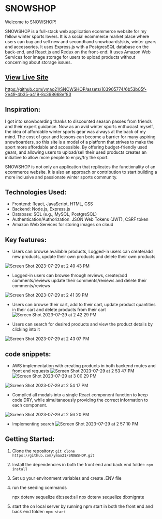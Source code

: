# SNOWSHOP

Welcome to SNOWSHOP! 

SNOWSHOP is a full-stack web application ecommerce website for my fellow winter sports lovers. It is a social ecommerce market place where users can buy and sell new and secondhand snowboards/skis, winter gears and accessories. It uses Express.js with a PostgresSQL database on the back-end, and React.js and Redux on the front-end. It uses Amazon Web Services foor image storage for users to upload products without concerning about storage issues. 

## [View Live Site](https://snow-shop.onrender.com/)


https://github.com/ymao21/SNOWSHOP/assets/103905774/6b53b05f-2e49-4b35-a419-8c398668ef83

## Inspiration:
I got into snowboarding thanks to discounted season passes from friends and their expert guidance. Now as an avid winter sports enthusiast myself, the idea of affordable winter sports gear was always at the back of my mind. The cost of gear and lessons can become a barrier for many aspiring snowboarders, so this site is a model of a platform that strives to make the sport more affordable and accessible. By offering budget-friendly used gears, and allowing users to upload/sell their used products creates an initiative to allow more people to enjoy/try the sport. 

SNOWSHOP is not only an application that replicates the functionality of an ecommerce website. It is also an approach or contribution to start building a more inclusive and passionate winter sports community. 


## Technologies Used:

- Frontend: React, JavaScript, HTML, CSS
- Backend: Node.js, Express.js
- Database: SQL (e.g., MySQL, PostgreSQL)
- Authentication/Authorization: JSON Web Tokens (JWT), CSRF token
- Amazon Web Services for storing images on cloud

## Key features:
- Users can browse available products, Logged-in users can create/add new products, update their own products and delete their own products

![Screen Shot 2023-07-29 at 2 40 43 PM](https://github.com/ymao21/SNOWSHOP/assets/103905774/cbeb8d4a-b7e5-4ca6-8d02-8d92932db675)

- Logged-in users can browse through reviews, create/add comments/reviews update their comments/reviews and delete their comments/reviews

![Screen Shot 2023-07-29 at 2 41 39 PM](https://github.com/ymao21/SNOWSHOP/assets/103905774/dce4e900-342e-4201-a23a-9e34867d2d1d)

- Users can browse their cart, add to their cart, update product quantities in their cart and delete products from their cart
![Screen Shot 2023-07-29 at 2 42 29 PM](https://github.com/ymao21/SNOWSHOP/assets/103905774/15b2b091-dd95-4c10-9085-3696f1c310b7)

- Users can search for desired products and view the product details by clicking into it 

![Screen Shot 2023-07-29 at 2 43 07 PM](https://github.com/ymao21/SNOWSHOP/assets/103905774/b3504ebc-64da-4137-8e44-63b9580a6aa8)

## code snippets:
- AWS implementation with creating products in both backend routes and front end requests
 ![Screen Shot 2023-07-29 at 2 53 47 PM](https://github.com/ymao21/SNOWSHOP/assets/103905774/c20fefe4-4e15-4b2d-aae1-129df84574e3)
![Screen Shot 2023-07-29 at 3 00 29 PM](https://github.com/ymao21/SNOWSHOP/assets/103905774/0edc7016-4b81-4356-b2bf-cd3c6cc28cf4)



![Screen Shot 2023-07-29 at 2 54 17 PM](https://github.com/ymao21/SNOWSHOP/assets/103905774/887fb326-590f-494e-985a-955fe6716e02)

- Compiled all modals into a single React component function to keep code DRY, while simultaneously providing the correct information to each component.
  
![Screen Shot 2023-07-29 at 2 56 20 PM](https://github.com/ymao21/SNOWSHOP/assets/103905774/7fe08b07-9c3a-4c2d-89eb-74ef789c430a)

- Implementing search
![Screen Shot 2023-07-29 at 2 57 10 PM](https://github.com/ymao21/SNOWSHOP/assets/103905774/b2cc9ce8-1e8e-4b6f-a27c-d8c0bb503f11)

## Getting Started:

 1. Clone the repository: `git clone https://github.com/ymao21/SNOWSHOP.git`
 2. Install the dependencies in both the front end and back end folder: `npm install`
 3. Set up your environment variables and create .ENV file
 4. run the seeding commands 

    npx dotenv sequelize db:seed:all
    npx dotenv sequelize db:migrate
 

 5. start the on local server by running npm start in both the front end and back end folder: `npm start`

